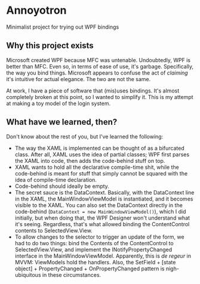 # Annoyotron
Minimalist project for trying out WPF bindings

## Why this project exists
Microsoft created WPF because MFC was untenable. Undoubtedly, WPF is better than MFC. Even so, in terms of ease of use, it's garbage. Specifically, the way you bind things. Microsoft appears to confuse the act of _claiming_ it's intuitive for actual elegance. The two are not the same.

At work, I have a piece of software that (mis)uses bindings. It's almost completely broken at this point, so I wanted to simplify it. This is my attempt at making a toy model of the login system. 

## What have we learned, then?
Don't know about the rest of you, but I've learned the following:
- The way the XAML is implemented can be thought of as a bifurcated class. After all, XAML uses the idea of partial classes; WPF first parses the XAML into code, then adds the code-behind stuff on top.
- XAML wants to hold all the declarative compile-time shit, while the code-behind is meant for stuff that simply cannot be squared with the idea of compile-time declaration.
- Code-behind should ideally be empty. 
- The secret sauce is the DataContext. Basically, with the DataContext line in the XAML, the MainWindowViewModel is instantiated, and it becomes visible to the XAML. You can also set the DataContext directly in the code-behind (`DataContext = new MainWindowViewModel()`), which I did initially, but when doing that, the WPF Designer won't understand what it's seeing. Regardless, that's what allowed binding the ContentControl contents to SelectedView.View.
- To allow changes to the selector to trigger an update of the form, we had to do two things: bind the Contents of the ContentControl to SelectedView.View, and implement the INotifyPropertyChanged interface in the MainWindowViewModel. Apparently, this is *de regeur* in MVVM: ViewModels hold the handlers. Also, the SetField + [state object] + PropertyChanged + OnPropertyChanged pattern is nigh-ubiquitous in these circumstances. 
